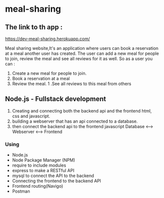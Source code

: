 # meal-sharing

## The link to th app :
https://dev-meal-sharing.herokuapp.com/

Meal sharing website,It's an application where users can book a reservation at a meal another user has created.
The user can add a new meal for people to join, review the meal and see all reviews for it as well.
So as a user you can :

1. Create a new meal for people to join.
1. Book a reservation at a meal
1. Review the meal.
1 .See all reviews to this meal from others 


## Node.js - Fullstack development
1. Creating and connecting both the backend api and the frontend html, css and javascript.
1. building a webserver that has an api connected to a database. 
1. then connect the backend api to the frontend javascript
Database <--> Webserver <--> Frontend

### Using
* Node.js
* Node Package Manager (NPM)
* require to include modules
* express to make a RESTful API
* mysql to connect the API to the backend
* Connecting the frontend to the backend API
* Frontend routing(Navigo)
* Postman
